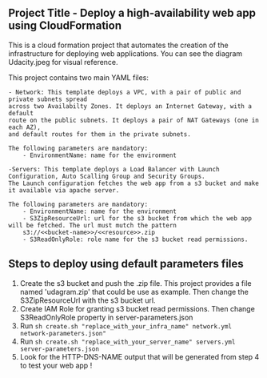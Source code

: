 ## Project Title - Deploy a high-availability web app using CloudFormation

This is a cloud formation project that automates the creation of the infrastructure for deploying web applications. You can see the diagram Udacity.jpeg for visual reference.

This project contains two main YAML files:
    
    - Network: This template deploys a VPC, with a pair of public and private subnets spread 
    across two Availabilty Zones. It deploys an Internet Gateway, with a default 
    route on the public subnets. It deploys a pair of NAT Gateways (one in each AZ), 
    and default routes for them in the private subnets.

    The following parameters are mandatory:
        - EnvironmentName: name for the environment

    -Servers: This template deploys a Load Balancer with Launch Configuration, Auto Scalling Group and Security Groups.
    The Launch configuration fetches the web app from a s3 bucket and make it available via apache server.

    The following parameters are mandatory:
        - EnvironmentName: name for the environment
        - S3ZipResourceUrl: url for the s3 bucket from which the web app will be fetched. The url must mutch the pattern
        s3://<<bucket-name>>/<<resource>>.zip
        - S3ReadOnlyRole: role name for the s3 bucket read permissions. 

## Steps to deploy using default parameters files

1. Create the s3 bucket and push the .zip file. This project provides a file named 'udagram.zip' that could be use as example. Then change the S3ZipResourceUrl with the s3 bucket url.
2. Create IAM Role for granting s3 bucket read permissions. Then change S3ReadOnlyRole property in server-parameters.json
3. Run <addr>`sh create.sh "replace_with_your_infra_name" network.yml network-parameters.json"`
4. Run <addr>`sh create.sh "replace_with_your_server_name" servers.yml server-parameters.json`
5. Look for the HTTP-DNS-NAME output that will be generated from step 4 to test your web app !
